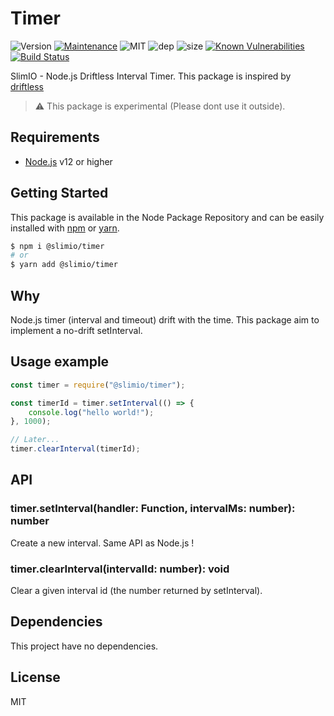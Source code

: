 # Timer
![Version](https://img.shields.io/badge/dynamic/json.svg?url=https://raw.githubusercontent.com/SlimIO/Timer/master/package.json?token=Aeue0P3eryCYRikk9tHZScyXOpqtMvFIks5ca-XwwA%3D%3D&query=$.version&label=Version)
[![Maintenance](https://img.shields.io/badge/Maintained%3F-yes-green.svg)](https://github.com/SlimIO/Timer/commit-activity)
![MIT](https://img.shields.io/github/license/mashape/apistatus.svg)
![dep](https://img.shields.io/david/SlimIO/Timer.svg)
![size](https://img.shields.io/github/repo-size/SlimIO/Timer.svg)
[![Known Vulnerabilities](https://snyk.io/test/github/SlimIO/Timer/badge.svg?targetFile=package.json)](https://snyk.io/test/github/SlimIO/Timer?targetFile=package.json)
[![Build Status](https://travis-ci.com/SlimIO/Timer.svg?branch=master)](https://travis-ci.com/SlimIO/Timer)

SlimIO - Node.js Driftless Interval Timer. This package is inspired by [driftless](https://github.com/dbkaplun/driftless)

> ⚠️ This package is experimental (Please dont use it outside).

## Requirements
- [Node.js](https://nodejs.org/en/) v12 or higher

## Getting Started

This package is available in the Node Package Repository and can be easily installed with [npm](https://docs.npmjs.com/getting-started/what-is-npm) or [yarn](https://yarnpkg.com).

```bash
$ npm i @slimio/timer
# or
$ yarn add @slimio/timer
```

## Why

Node.js timer (interval and timeout) drift with the time. This package aim to implement a no-drift setInterval.

## Usage example

```js
const timer = require("@slimio/timer");

const timerId = timer.setInterval(() => {
    console.log("hello world!");
}, 1000);

// Later...
timer.clearInterval(timerId);
```

## API

### timer.setInterval(handler: Function, intervalMs: number): number
Create a new interval. Same API as Node.js !

### timer.clearInterval(intervalId: number): void
Clear a given interval id (the number returned by setInterval).

## Dependencies
This project have no dependencies.

## License
MIT
